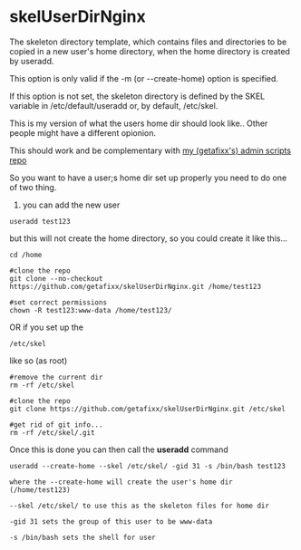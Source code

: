# skelUserDirNginx

The skeleton directory template, which contains files and directories to be copied in a new user's home directory, when the home directory is created by useradd. 

This option is only valid if the -m (or --create-home) option is specified.  

If this option is not set, the skeleton directory is defined by the SKEL variable in /etc/default/useradd or, by default, /etc/skel.

This is my version of what the users home dir should look like.. Other people might have a different opionion.

This should work and be complementary with [my (getafixx's) admin scripts repo](https://github.com/getafixx/admin_scripts)

So you want to have a user;s home dir set up properly you need to do one of two thing.

1) you can add the new user 

```
useradd test123
```

but this will not create the home directory, so you could create it like this...

```
cd /home

#clone the repo
git clone --no-checkout https://github.com/getafixx/skelUserDirNginx.git /home/test123

#set correct permissions
chown -R test123:www-data /home/test123/

```

OR if you set up the 

```
/etc/skel
```
like so (as root)

``` 
#remove the current dir
rm -rf /etc/skel

#clone the repo
git clone https://github.com/getafixx/skelUserDirNginx.git /etc/skel

#get rid of git info...
rm -rf /etc/skel/.git

```
Once this is done you can then call the **useradd** command

```
useradd --create-home --skel /etc/skel/ -gid 31 -s /bin/bash test123

where the --create-home will create the user's home dir (/home/test123)

--skel /etc/skel/ to use this as the skeleton files for home dir

-gid 31 sets the group of this user to be www-data

-s /bin/bash sets the shell for user

```
